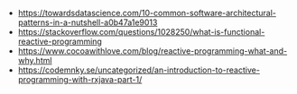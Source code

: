 - https://towardsdatascience.com/10-common-software-architectural-patterns-in-a-nutshell-a0b47a1e9013
- https://stackoverflow.com/questions/1028250/what-is-functional-reactive-programming
- https://www.cocoawithlove.com/blog/reactive-programming-what-and-why.html
- https://codemnky.se/uncategorized/an-introduction-to-reactive-programming-with-rxjava-part-1/
